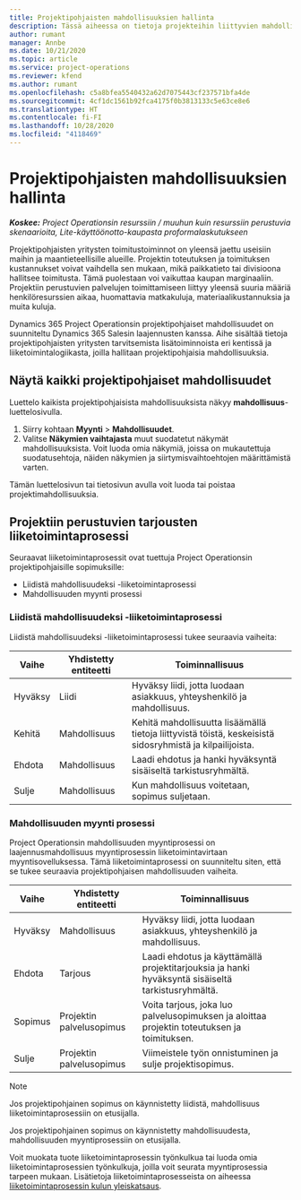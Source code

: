 ```yaml
---
title: Projektipohjaisten mahdollisuuksien hallinta
description: Tässä aiheessa on tietoja projekteihin liittyvien mahdollisuuksien käyttämisestä.
author: rumant
manager: Annbe
ms.date: 10/21/2020
ms.topic: article
ms.service: project-operations
ms.reviewer: kfend
ms.author: rumant
ms.openlocfilehash: c5a8bfea5540432a62d7075443cf237571bfa4de
ms.sourcegitcommit: 4cf1dc1561b92fca4175f0b3813133c5e63ce8e6
ms.translationtype: HT
ms.contentlocale: fi-FI
ms.lasthandoff: 10/28/2020
ms.locfileid: "4118469"
---
```

# <a name="manage-project-based-opportunities"></a>Projektipohjaisten mahdollisuuksien hallinta

_**Koskee:** Project Operationsin resurssiin / muuhun kuin resurssiin perustuvia skenaarioita, Lite-käyttöönotto-kaupasta proformalaskutukseen_

Projektipohjaisten yritysten toimitustoiminnot on yleensä jaettu useisiin maihin ja maantieteellisille alueille. Projektin toteutuksen ja toimituksen kustannukset voivat vaihdella sen mukaan, mikä paikkatieto tai divisioona hallitsee toimitusta. Tämä puolestaan voi vaikuttaa kaupan marginaaliin. Projektiin perustuvien palvelujen toimittamiseen liittyy yleensä suuria määriä henkilöresurssien aikaa, huomattavia matkakuluja, materiaalikustannuksia ja muita kuluja.

Dynamics 365 Project Operationsin projektipohjaiset mahdollisuudet on suunniteltu Dynamics 365 Salesin laajennusten kanssa. Aihe sisältää tietoja projektipohjaisten yritysten tarvitsemista lisätoiminnoista eri kentissä ja liiketoimintalogiikasta, joilla hallitaan projektipohjaisia mahdollisuuksia.

## <a name="view-all-project-based-opportunities"></a>Näytä kaikki projektipohjaiset mahdollisuudet

Luettelo kaikista projektipohjaisista mahdollisuuksista näkyy **mahdollisuus**-luettelosivulla. 

1. Siirry kohtaan **Myynti** > **Mahdollisuudet**.
2. Valitse **Näkymien vaihtajasta** muut suodatetut näkymät mahdollisuuksista. Voit luoda omia näkymiä, joissa on mukautettuja suodatusehtoja, näiden näkymien ja siirtymisvaihtoehtojen määrittämistä varten.

Tämän luettelosivun tai tietosivun avulla voit luoda tai poistaa projektimahdollisuuksia.

## <a name="business-process-flow-for-project-based-deals"></a>Projektiin perustuvien tarjousten liiketoimintaprosessi

Seuraavat liiketoimintaprosessit ovat tuettuja Project Operationsin projektipohjaisille sopimuksille:

- Liidistä mahdollisuudeksi -liiketoimintaprosessi
- Mahdollisuuden myynti prosessi

### <a name="lead-to-opportunity-business-process"></a>Liidistä mahdollisuudeksi -liiketoimintaprosessi 
Liidistä mahdollisuudeksi -liiketoimintaprosessi tukee seuraavia vaiheita:

| Vaihe | Yhdistetty entiteetti | Toiminnallisuus |
| --- | --- | --- |
| Hyväksy | Liidi | Hyväksy liidi, jotta luodaan asiakkuus, yhteyshenkilö ja mahdollisuus. |
| Kehitä | Mahdollisuus | Kehitä mahdollisuutta lisäämällä tietoja liittyvistä töistä, keskeisistä sidosryhmistä ja kilpailijoista. |
| Ehdota | Mahdollisuus | Laadi ehdotus ja hanki hyväksyntä sisäiseltä tarkistusryhmältä. |
| Sulje | Mahdollisuus | Kun mahdollisuus voitetaan, sopimus suljetaan. |

### <a name="opportunity-sales-process"></a>Mahdollisuuden myynti prosessi
Project Operationsin mahdollisuuden myyntiprosessi on laajennusmahdollisuus myyntiprosessin liiketoimintavirtaan myyntisovelluksessa. Tämä liiketoimintaprosessi on suunniteltu siten, että se tukee seuraavia projektipohjaisen mahdollisuuden vaiheita.

| Vaihe | Yhdistetty entiteetti | Toiminnallisuus |
| --- | --- | --- |
| Hyväksy | Mahdollisuus | Hyväksy liidi, jotta luodaan asiakkuus, yhteyshenkilö ja mahdollisuus. |
| Ehdota | Tarjous | Laadi ehdotus ja käyttämällä projektitarjouksia ja hanki hyväksyntä sisäiseltä tarkistusryhmältä. |
| Sopimus | Projektin palvelusopimus | Voita tarjous, joka luo palvelusopimuksen ja aloittaa projektin toteutuksen ja toimituksen. |
| Sulje | Projektin palvelusopimus | Viimeistele työn onnistuminen ja sulje projektisopimus. |

> [!NOTE]
> Jos projektipohjainen sopimus on käynnistetty liidistä, mahdollisuus liiketoimintaprosessiin on etusijalla.
>
> Jos projektipohjainen sopimus on käynnistetty mahdollisuudesta, mahdollisuuden myyntiprosessiin on etusijalla.

Voit muokata tuote liiketoimintaprosessin työnkulkua tai luoda omia liiketoimintaprosessien työnkulkuja, joilla voit seurata myyntiprosessia tarpeen mukaan. Lisätietoja liiketoimintaprosesseista on aiheessa [liiketoimintaprosessin kulun yleiskatsaus](https://docs.microsoft.com/dynamics365/customerengagement/on-premises/customize/business-process-flows-overview).
